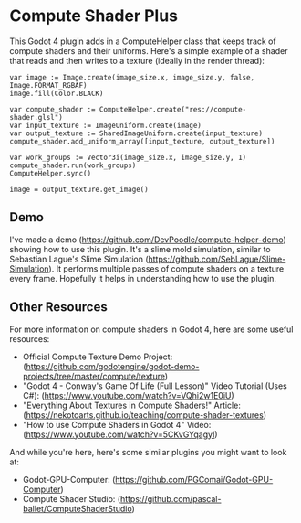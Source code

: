 # Compute Shader Plus

This Godot 4 plugin adds in a ComputeHelper class that keeps track of compute shaders and their uniforms.
Here's a simple example of a shader that reads and then writes to a texture (ideally in the render thread):

```gdscript
var image := Image.create(image_size.x, image_size.y, false, Image.FORMAT_RGBAF)
image.fill(Color.BLACK)

var compute_shader := ComputeHelper.create("res://compute-shader.glsl")
var input_texture := ImageUniform.create(image)
var output_texture := SharedImageUniform.create(input_texture)
compute_shader.add_uniform_array([input_texture, output_texture])

var work_groups := Vector3i(image_size.x, image_size.y, 1)
compute_shader.run(work_groups)
ComputeHelper.sync()

image = output_texture.get_image()
```
## Demo

I've made a demo (https://github.com/DevPoodle/compute-helper-demo) showing how to use this plugin. It's a slime mold simulation, similar to Sebastian Lague's Slime Simulation (https://github.com/SebLague/Slime-Simulation). It performs multiple passes of compute shaders on a texture every frame. Hopefully it helps in understanding how to use the plugin.

## Other Resources

For more information on compute shaders in Godot 4, here are some useful resources:

- Official Compute Texture Demo Project: (https://github.com/godotengine/godot-demo-projects/tree/master/compute/texture)
- "Godot 4 - Conway's Game Of Life (Full Lesson)" Video Tutorial (Uses C#): (https://www.youtube.com/watch?v=VQhi2w1E0iU)
- "Everything About Textures in Compute Shaders!" Article: (https://nekotoarts.github.io/teaching/compute-shader-textures)
- "How to use Compute Shaders in Godot 4" Video: (https://www.youtube.com/watch?v=5CKvGYqagyI)

And while you're here, here's some similar plugins you might want to look at:

- Godot-GPU-Computer: (https://github.com/PGComai/Godot-GPU-Computer)
- Compute Shader Studio: (https://github.com/pascal-ballet/ComputeShaderStudio)
